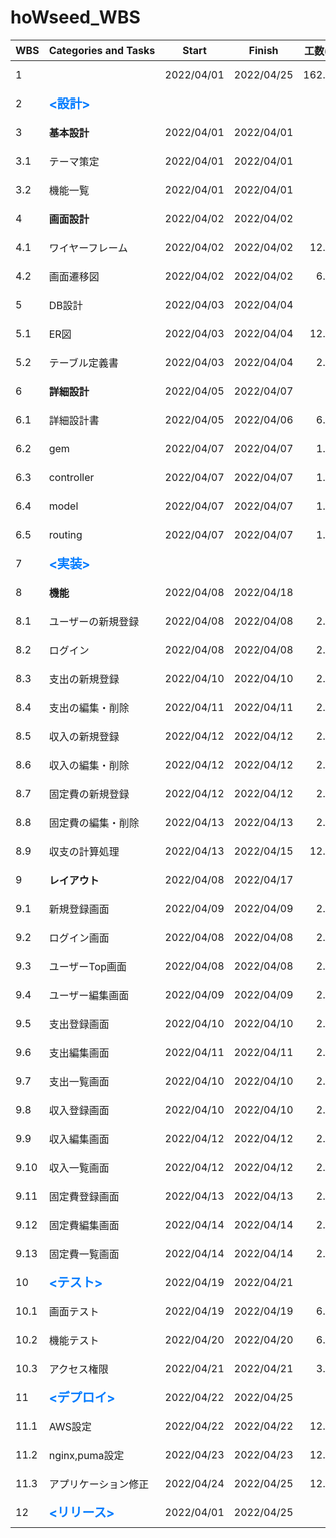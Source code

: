 # hoWseed_WBS

| WBS  | Categories&nbsp;and&nbsp;Tasks                                            | Start      | Finish     | 工数(h) |                       Progress                        |
| ---- | ------------------------------------------------------------------------- | ---------- | ---------- | ------: | :---------------------------------------------------: |
| 1    | &nbsp;                                                                    | 2022/04/01 | 2022/04/25 |  162.00 | ![progress](https://progress-bar.dev/88/ "progress")  |
| 2    | <span style= "color:#007bff; font-size:20px"><strong><設計></span>        | &nbsp;     | &nbsp;     |       - | ![progress](https://progress-bar.dev/100/ "progress") |
| 3    | <strong>基本設計                                                          | 2022/04/01 | 2022/04/01 |       - | ![progress](https://progress-bar.dev/100/ "progress") |
| 3.1  | テーマ策定                                                                | 2022/04/01 | 2022/04/01 |       - | ![progress](https://progress-bar.dev/100/ "progress") |
| 3.2  | 機能一覧                                                                  | 2022/04/01 | 2022/04/01 |       3 | ![progress](https://progress-bar.dev/100/ "progress") |
| 4    | <strong>画面設計                                                          | 2022/04/02 | 2022/04/02 |       - | ![progress](https://progress-bar.dev/100/ "progress") |
| 4.1  | ワイヤーフレーム                                                          | 2022/04/02 | 2022/04/02 |   12.00 | ![progress](https://progress-bar.dev/100/ "progress") |
| 4.2  | 画面遷移図                                                                | 2022/04/02 | 2022/04/02 |    6.00 | ![progress](https://progress-bar.dev/100/ "progress") |
| 5    | DB設計                                                                    | 2022/04/03 | 2022/04/04 |       - | ![progress](https://progress-bar.dev/100/ "progress") |
| 5.1  | ER図                                                                      | 2022/04/03 | 2022/04/04 |   12.00 | ![progress](https://progress-bar.dev/100/ "progress") |
| 5.2  | テーブル定義書                                                            | 2022/04/03 | 2022/04/04 |    2.00 | ![progress](https://progress-bar.dev/100/ "progress") |
| 6    | <strong>詳細設計                                                          | 2022/04/05 | 2022/04/07 |       - | ![progress](https://progress-bar.dev/100/ "progress") |
| 6.1  | 詳細設計書                                                                | 2022/04/05 | 2022/04/06 |    6.00 | ![progress](https://progress-bar.dev/100/ "progress") |
| 6.2  | gem                                                                       | 2022/04/07 | 2022/04/07 |    1.00 | ![progress](https://progress-bar.dev/100/ "progress") |
| 6.3  | controller                                                                | 2022/04/07 | 2022/04/07 |    1.00 | ![progress](https://progress-bar.dev/100/ "progress") |
| 6.4  | model                                                                     | 2022/04/07 | 2022/04/07 |    1.00 | ![progress](https://progress-bar.dev/100/ "progress") |
| 6.5  | routing                                                                   | 2022/04/07 | 2022/04/07 |    1.00 | ![progress](https://progress-bar.dev/100/ "progress") |
| 7    | <span style= "color:#007bff;font-size:20px"><strong><実装></span>         |            |            |       - | ![progress](https://progress-bar.dev/100/ "progress") |
| 8    | <strong>機能                                                              | 2022/04/08 | 2022/04/18 |       - | ![progress](https://progress-bar.dev/100/ "progress") |
| 8.1  | ユーザーの新規登録                                                        | 2022/04/08 | 2022/04/08 |    2.00 | ![progress](https://progress-bar.dev/100/ "progress") |
| 8.2  | ログイン                                                                  | 2022/04/08 | 2022/04/08 |    2.00 | ![progress](https://progress-bar.dev/100/ "progress") |
| 8.3  | 支出の新規登録                                                            | 2022/04/10 | 2022/04/10 |    2.00 | ![progress](https://progress-bar.dev/100/ "progress") |
| 8.4  | 支出の編集・削除                                                          | 2022/04/11 | 2022/04/11 |    2.00 | ![progress](https://progress-bar.dev/100/ "progress") |
| 8.5  | 収入の新規登録                                                            | 2022/04/12 | 2022/04/12 |    2.00 | ![progress](https://progress-bar.dev/100/ "progress") |
| 8.6  | 収入の編集・削除                                                          | 2022/04/12 | 2022/04/12 |    2.00 | ![progress](https://progress-bar.dev/100/ "progress") |
| 8.7  | 固定費の新規登録                                                          | 2022/04/12 | 2022/04/12 |    2.00 | ![progress](https://progress-bar.dev/100/ "progress") |
| 8.8  | 固定費の編集・削除                                                        | 2022/04/13 | 2022/04/13 |    2.00 | ![progress](https://progress-bar.dev/100/ "progress") |
| 8.9  | 収支の計算処理                                                            | 2022/04/13 | 2022/04/15 |   12.00 | ![progress](https://progress-bar.dev/100/ "progress") |
| 9    | <strong>レイアウト                                                        | 2022/04/08 | 2022/04/17 |       - | ![progress](https://progress-bar.dev/100/ "progress") |
| 9.1  | 新規登録画面                                                              | 2022/04/09 | 2022/04/09 |    2.00 | ![progress](https://progress-bar.dev/100/ "progress") |
| 9.2  | ログイン画面                                                              | 2022/04/08 | 2022/04/08 |    2.00 | ![progress](https://progress-bar.dev/100/ "progress") |
| 9.3  | ユーザーTop画面                                                           | 2022/04/08 | 2022/04/08 |    2.00 | ![progress](https://progress-bar.dev/100/ "progress") |
| 9.4  | ユーザー編集画面                                                          | 2022/04/09 | 2022/04/09 |    2.00 | ![progress](https://progress-bar.dev/100/ "progress") |
| 9.5  | 支出登録画面                                                              | 2022/04/10 | 2022/04/10 |    2.00 | ![progress](https://progress-bar.dev/100/ "progress") |
| 9.6  | 支出編集画面                                                              | 2022/04/11 | 2022/04/11 |    2.00 | ![progress](https://progress-bar.dev/100/ "progress") |
| 9.7  | 支出一覧画面                                                              | 2022/04/10 | 2022/04/10 |    2.00 | ![progress](https://progress-bar.dev/100/ "progress") |
| 9.8  | 収入登録画面                                                              | 2022/04/10 | 2022/04/10 |    2.00 | ![progress](https://progress-bar.dev/100/ "progress") |
| 9.9  | 収入編集画面                                                              | 2022/04/12 | 2022/04/12 |    2.00 | ![progress](https://progress-bar.dev/100/ "progress") |
| 9.10 | 収入一覧画面                                                              | 2022/04/12 | 2022/04/12 |    2.00 | ![progress](https://progress-bar.dev/100/ "progress") |
| 9.11 | 固定費登録画面                                                            | 2022/04/13 | 2022/04/13 |    2.00 | ![progress](https://progress-bar.dev/100/ "progress") |
| 9.12 | 固定費編集画面                                                            | 2022/04/14 | 2022/04/14 |    2.00 | ![progress](https://progress-bar.dev/100/ "progress") |
| 9.13 | 固定費一覧画面                                                            | 2022/04/14 | 2022/04/14 |    2.00 | ![progress](https://progress-bar.dev/100/ "progress") |
| 10   | <span style= "color:#007bff;font-size:20px"><strong><テスト></span>       | 2022/04/19 | 2022/04/21 |       - | ![progress](https://progress-bar.dev/100/ "progress") |
| 10.1 | 画面テスト                                                                | 2022/04/19 | 2022/04/19 |    6.00 | ![progress](https://progress-bar.dev/100/ "progress") |
| 10.2 | 機能テスト                                                                | 2022/04/20 | 2022/04/20 |    6.00 | ![progress](https://progress-bar.dev/100/ "progress") |
| 10.3 | アクセス権限                                                              | 2022/04/21 | 2022/04/21 |    3.00 | ![progress](https://progress-bar.dev/100/ "progress") |
| 11   | <span style= "color:#007bff;font-size:20px"><strong><デプロイ><br></span> | 2022/04/22 | 2022/04/25 |       - | ![progress](https://progress-bar.dev/50/ "progress")  |
| 11.1 | AWS設定                                                                   | 2022/04/22 | 2022/04/22 |   12.00 | ![progress](https://progress-bar.dev/100/ "progress") |
| 11.2 | nginx,puma設定                                                            | 2022/04/23 | 2022/04/23 |   12.00 | ![progress](https://progress-bar.dev/100/ "progress") |
| 11.3 | アプリケーション修正                                                      | 2022/04/24 | 2022/04/25 |   12.00 |  ![progress](https://progress-bar.dev/0/ "progress")  |
| 12   | <span style= "color:#007bff;font-size:20px"><strong><リリース></span>     | 2022/04/01 | 2022/04/25 |       - |  ![progress](https://progress-bar.dev/0/ "progress")  |